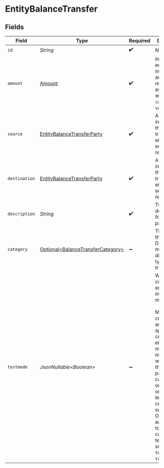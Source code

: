 # EntityBalanceTransfer


## Fields

| Field                                                                                                                                                                                                                                                                                                            | Type                                                                                                                                                                                                                                                                                                             | Required                                                                                                                                                                                                                                                                                                         | Description                                                                                                                                                                                                                                                                                                      | Example                                                                                                                                                                                                                                                                                                          |
| ---------------------------------------------------------------------------------------------------------------------------------------------------------------------------------------------------------------------------------------------------------------------------------------------------------------- | ---------------------------------------------------------------------------------------------------------------------------------------------------------------------------------------------------------------------------------------------------------------------------------------------------------------- | ---------------------------------------------------------------------------------------------------------------------------------------------------------------------------------------------------------------------------------------------------------------------------------------------------------------- | ---------------------------------------------------------------------------------------------------------------------------------------------------------------------------------------------------------------------------------------------------------------------------------------------------------------- | ---------------------------------------------------------------------------------------------------------------------------------------------------------------------------------------------------------------------------------------------------------------------------------------------------------------- |
| `id`                                                                                                                                                                                                                                                                                                             | *String*                                                                                                                                                                                                                                                                                                         | :heavy_check_mark:                                                                                                                                                                                                                                                                                               | N/A                                                                                                                                                                                                                                                                                                              | cbtr_j8NvRAM2WNZtsykpLEX8J                                                                                                                                                                                                                                                                                       |
| `amount`                                                                                                                                                                                                                                                                                                         | [Amount](../../models/components/Amount.md)                                                                                                                                                                                                                                                                      | :heavy_check_mark:                                                                                                                                                                                                                                                                                               | In v2 endpoints, monetary amounts are represented as objects with a `currency` and `value` field.                                                                                                                                                                                                                |                                                                                                                                                                                                                                                                                                                  |
| `source`                                                                                                                                                                                                                                                                                                         | [EntityBalanceTransferParty](../../models/components/EntityBalanceTransferParty.md)                                                                                                                                                                                                                              | :heavy_check_mark:                                                                                                                                                                                                                                                                                               | A party involved in the balance transfer, either the sender or the receiver.                                                                                                                                                                                                                                     |                                                                                                                                                                                                                                                                                                                  |
| `destination`                                                                                                                                                                                                                                                                                                    | [EntityBalanceTransferParty](../../models/components/EntityBalanceTransferParty.md)                                                                                                                                                                                                                              | :heavy_check_mark:                                                                                                                                                                                                                                                                                               | A party involved in the balance transfer, either the sender or the receiver.                                                                                                                                                                                                                                     |                                                                                                                                                                                                                                                                                                                  |
| `description`                                                                                                                                                                                                                                                                                                    | *String*                                                                                                                                                                                                                                                                                                         | :heavy_check_mark:                                                                                                                                                                                                                                                                                               | The transfer description for initiating party.                                                                                                                                                                                                                                                                   | Invoice fee                                                                                                                                                                                                                                                                                                      |
| `category`                                                                                                                                                                                                                                                                                                       | [Optional\<BalanceTransferCategory>](../../models/components/BalanceTransferCategory.md)                                                                                                                                                                                                                         | :heavy_minus_sign:                                                                                                                                                                                                                                                                                               | The type of the transfer. Different fees may apply to different types of transfers.                                                                                                                                                                                                                              | invoice_collection                                                                                                                                                                                                                                                                                               |
| `testmode`                                                                                                                                                                                                                                                                                                       | *JsonNullable\<Boolean>*                                                                                                                                                                                                                                                                                         | :heavy_minus_sign:                                                                                                                                                                                                                                                                                               | Whether to create the entity in test mode or live mode.<br/><br/>Most API credentials are specifically created for either live mode or test mode, in which case this parameter can be<br/>omitted. For organization-level credentials such as OAuth access tokens, you can enable test mode by setting<br/>`testmode` to `true`. | false                                                                                                                                                                                                                                                                                                            |